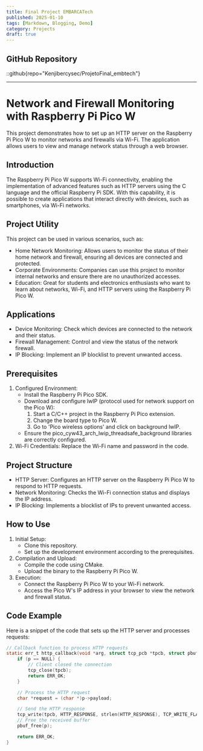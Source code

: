 ```yaml
---
title: Final Project EMBARCATech
published: 2025-01-10
tags: [Markdown, Blogging, Demo]
category: Projects
draft: true
---
```


## GitHub Repository 
::github{repo="Kenjibercysec/ProjetoFinal_embtech"}

--- 

# Network and Firewall Monitoring with Raspberry Pi Pico W

This project demonstrates how to set up an HTTP server on the Raspberry Pi Pico W to monitor networks and firewalls via Wi-Fi. The application allows users to view and manage network status through a web browser.

## Introduction

The Raspberry Pi Pico W supports Wi-Fi connectivity, enabling the implementation of advanced features such as HTTP servers using the C language and the official Raspberry Pi SDK. With this capability, it is possible to create applications that interact directly with devices, such as smartphones, via Wi-Fi networks.

## Project Utility

This project can be used in various scenarios, such as:
- Home Network Monitoring: Allows users to monitor the status of their home network and firewall, ensuring all devices are connected and protected.
- Corporate Environments: Companies can use this project to monitor internal networks and ensure there are no unauthorized accesses.
- Education: Great for students and electronics enthusiasts who want to learn about networks, Wi-Fi, and HTTP servers using the Raspberry Pi Pico W.

## Applications

- Device Monitoring: Check which devices are connected to the network and their status.
- Firewall Management: Control and view the status of the network firewall.
- IP Blocking: Implement an IP blocklist to prevent unwanted access.

## Prerequisites

1. Configured Environment:
   - Install the Raspberry Pi Pico SDK.
   - Download and configure lwIP (protocol used for network support on the Pico W):
     1. Start a C/C++ project in the Raspberry Pi Pico extension.
     2. Change the board type to Pico W.
     3. Go to 'Pico wireless options' and click on background lwIP.
   - Ensure the pico_cyw43_arch_lwip_threadsafe_background libraries are correctly configured.
2. Wi-Fi Credentials: Replace the Wi-Fi name and password in the code.

## Project Structure

- HTTP Server: Configures an HTTP server on the Raspberry Pi Pico W to respond to HTTP requests.
- Network Monitoring: Checks the Wi-Fi connection status and displays the IP address.
- IP Blocking: Implements a blocklist of IPs to prevent unwanted access.

## How to Use

1. Initial Setup:
   - Clone this repository.
   - Set up the development environment according to the prerequisites.
2. Compilation and Upload:
   - Compile the code using CMake.
   - Upload the binary to the Raspberry Pi Pico W.
3. Execution:
   - Connect the Raspberry Pi Pico W to your Wi-Fi network.
   - Access the Pico W's IP address in your browser to view the network and firewall status.

## Code Example

Here is a snippet of the code that sets up the HTTP server and processes requests:

```c
// Callback function to process HTTP requests
static err_t http_callback(void *arg, struct tcp_pcb *tpcb, struct pbuf *p, err_t err) {
    if (p == NULL) {
        // Client closed the connection
        tcp_close(tpcb);
        return ERR_OK;
    }

    // Process the HTTP request
    char *request = (char *)p->payload;

    // Send the HTTP response
    tcp_write(tpcb, HTTP_RESPONSE, strlen(HTTP_RESPONSE), TCP_WRITE_FLAG_COPY);
    // Free the received buffer
    pbuf_free(p);

    return ERR_OK;
}